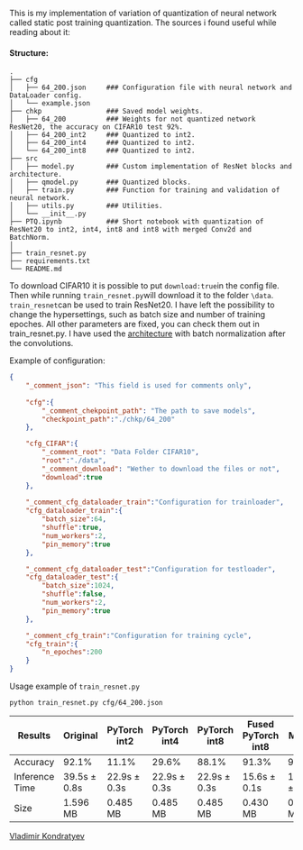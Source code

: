 This is my implementation of variation of quantization of neural network called static post training quantization. The sources i found useful while reading about it:


#### Structure:
```
.
├── cfg                   
│   ├── 64_200.json     ### Configuration file with neural network and DataLoader config.
│   └── example.json
├── chkp                ### Saved model weights.  
│   ├── 64_200          ### Weights for not quantized network ResNet20, the accuracy on CIFAR10 test 92%.
│   ├── 64_200_int2     ### Quantized to int2.
│   ├── 64_200_int4     ### Quantized to int2.
│   └── 64_200_int8     ### Quantized to int2.
├── src
│   ├── model.py        ### Custom implementation of ResNet blocks and architecture.            
│   ├── qmodel.py       ### Quantized blocks.       
│   ├── train.py        ### Function for training and validation of neural network.
│   ├── utils.py        ### Utilities.
│   └── __init__.py
├── PTQ.ipynb           ### Short notebook with quantization of ResNet20 to int2, int4, int8 and int8 with merged Conv2d and BatchNorm.
│
├── train_resnet.py
├── requirements.txt
└── README.md
```
To download CIFAR10 it is possible to put ```download:true```in the config file. Then while running ```train_resnet.py```will download it to the folder ```\data```. ```train_resnet```can be used to train ResNet20. I have left the possibility to change the hypersettings, such as batch size and number of training epoches. All other parameters are fixed, you can check them out in train_resnet.py. I have used the [architecture](https://www.researchgate.net/figure/ResNet-20-architecture_fig3_351046093) with batch normalization after the convolutions.

Example of configuration:
```json
{
    "_comment_json": "This field is used for comments only",
    
    "cfg":{
        "_comment_chekpoint_path": "The path to save models",
        "checkpoint_path":"./chkp/64_200"
    },

    "cfg_CIFAR":{
        "_comment_root": "Data Folder CIFAR10",
        "root":"./data",
        "_comment_download": "Wether to download the files or not",
        "download":true
    },
    
    "_comment_cfg_dataloader_train":"Configuration for trainloader",
    "cfg_dataloader_train":{
        "batch_size":64,
        "shuffle":true,
        "num_workers":2,
        "pin_memory":true
    },

    "_comment_cfg_dataloader_test":"Configuration for testloader",
    "cfg_dataloader_test":{
        "batch_size":1024,
        "shuffle":false,
        "num_workers":2,
        "pin_memory":true
    },

    "_comment_cfg_train":"Configuration for training cycle",
    "cfg_train":{
        "n_epoches":200
    }
}
```
Usage example of ```train_resnet.py```
```
python train_resnet.py cfg/64_200.json
```

**Results** | Original | PyTorch int2 | PyTorch int4 | PyTorch int8 | Fused PyTorch int8 | My Model int8
------ | ------ | ------ | ------ | ------ | ------ | ------ 
Accuracy | 92.1% | 11.1% | 29.6% | 88.1% | 91.3% | 91.4% 
Inference Time | 39.5s ± 0.8s | 22.9s ± 0.3s | 22.9s ± 0.3s | 22.9s ± 0.3s | 15.6s ± 0.1s | 16.8s ± 0.3s 
Size | 1.596 MB | 0.485 MB | 0.485 MB | 0.485 MB | 0.430 MB | 0.425 MB  


[Vladimir Kondratyev](https://github.com/VldKnd)
